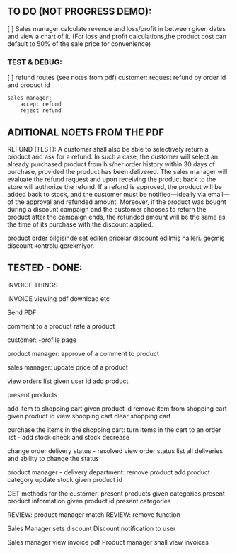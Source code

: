 
## TO DO (NOT PROGRESS DEMO):

[ ] Sales manager calculate revenue and loss/profit in between given dates and view a chart of it. (For loss and profit calculations,the product cost can default to 50% of the sale price for convenience)

### TEST & DEBUG: 

[ ] refund routes (see notes from pdf)
    customer:
        request refund by order id and product id

    sales manager:
        accept refund
        reject refund


## ADITIONAL NOETS FROM THE PDF
REFUND (TEST): A customer shall also be able to selectively return a product and ask for a refund. In
such a case, the customer will select an already purchased product from his/her order
history within 30 days of purchase, provided the product has been delivered. The sales
manager will evaluate the refund request and upon receiving the product back to the
store will authorize the refund. If a refund is approved, the product will be added back to
stock, and the customer must be notified—ideally via email—of the approval and
refunded amount. Moreover, if the product was bought during a discount campaign and
the customer chooses to return the product after the campaign ends, the refunded
amount will be the same as the time of its purchase with the discount applied. 

 product order bilgisinde set edilen pricelar discount edilmiş halleri. geçmiş discount kontrolu gerekmiyor.





## TESTED - DONE:
INVOICE THINGS

INVOICE viewing pdf download etc

Send PDF

comment to a product
rate a product

customer: -profile page

product manager: 
approve of a comment to product

sales manager:
update price of a product

view orders list given user id
add product

present products

add item to shopping cart given product id
remove item from shopping cart given product id
view shopping cart
clear shopping cart

purchase the items in the shopping cart:
    turn items in the cart to an order list - add stock check and stock decrease


change order delivery status - resolved
view order status 
list all deliveries and ability to change the status

product manager - delivery department: 
remove product
add product category
update stock given product id

GET methods for the customer:
present products given categories
present product information given product id
present categories

REVIEW: product manager match
REVIEW: remove function


Sales Manager sets discount
Discount notification to user

Sales manager view invoice pdf
Product manager shall view invoices